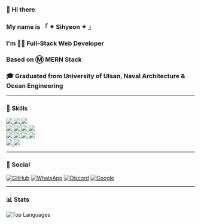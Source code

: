 ### 👋 Hi there
### My name is 「 ✦ Sihyeon ✦ 」
### I'm 👨‍💻 Full-Stack Web Developer
### Based on Ⓜ MERN Stack
### 🎓 Graduated from University of Ulsan, Naval Architecture & Ocean Engineering
---

### 🚀 Skills
<a href="https://spacebysihyeon.netlify.app" target="_blank">
<img src="https://img.shields.io/badge/HTML-239120?style=for-the-badge&logo=html5&logoColor=white" />
<img src="https://img.shields.io/badge/CSS-239120?style=for-the-badge&logo=css3&logoColor=white" />
<img src="https://img.shields.io/badge/JavaScript-F7DF1E?style=for-the-badge&logo=javascript&logoColor=white" /><br>
  <img src="https://img.shields.io/badge/VS%20Code-0078D4?style=for-the-badge&logo=visual-studio-code&logoColor=white" />
<img src="https://img.shields.io/badge/React-20232A?style=for-the-badge&logo=react&logoColor=61DAFB" />
<img src="https://img.shields.io/badge/npm-CB3837?style=for-the-badge&logo=npm&logoColor=white"/>
<img src="https://img.shields.io/badge/Node.js-43853D?style=for-the-badge&logo=node.js&logoColor=white" /><br>
<img src="https://img.shields.io/badge/Express-404D59?style=for-the-badge&logo=express&logoColor=white" />
<img src="https://img.shields.io/badge/MongoDB-4EA94B?style=for-the-badge&logo=mongodb&logoColor=white" />
<img src="https://img.shields.io/badge/threejs-black?style=for-the-badge&logo=three.js&logoColor=white" />
<img src="https://img.shields.io/badge/Bootstrap-563D7C?style=for-the-badge&logo=bootstrap&logoColor=white" /><br>
<img src="https://img.shields.io/badge/JSON%20Web%20Tokens-323330?style=for-the-badge&logo=json-web-tokens&logoColor=pink" />
<img src="https://img.shields.io/badge/Netlify-00C7B7?style=for-the-badge&logo=netlify&logoColor=white"/>
</a>

---

### 👨 Social
[![GitHub](https://img.shields.io/badge/GitHub-100000?style=for-the-badge&logo=github&logoColor=white)](https://github.com/wprkftlgus) [![WhatsApp](https://img.shields.io/badge/WhatsApp-25D366?style=for-the-badge&logo=whatsapp&logoColor=white)](https://wa.me/01099837449) [![Discord](https://img.shields.io/badge/Discord-7289DA?style=for-the-badge&logo=discord&logoColor=white)](https://discord.com/users/wprkftlgus) [![Google](https://img.shields.io/badge/Google-4285F4?style=for-the-badge&logo=google&logoColor=white)](mailto:wprkftlgus@gmail.com)

---

### 📊 Stats
![Top Languages](https://github-readme-stats.vercel.app/api/top-langs/?username=wprkftlgus&theme=dark)
